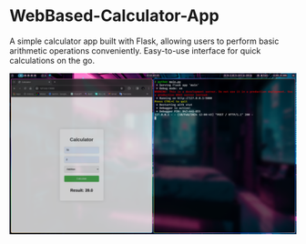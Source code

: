 # WebBased-Calculator-App

A simple calculator app built with Flask, allowing users to perform basic arithmetic operations conveniently. Easy-to-use interface for quick calculations on the go.

![image](i.png)
